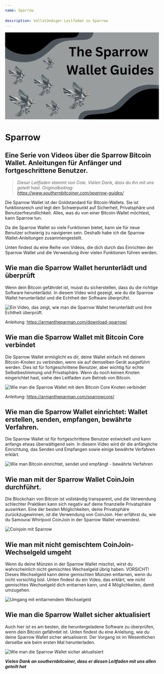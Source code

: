 ```yaml
---
name: Sparrow

description: Vollständiger Leitfaden zu Sparrow
---
```


![cover](assets/cover.jpeg)

# Sparrow

## Eine Serie von Videos über die Sparrow Bitcoin Wallet. Anleitungen für Anfänger und fortgeschrittene Benutzer.

> _Dieser Leitfaden stammt von Cole. Vielen Dank, dass du ihn mit uns geteilt hast. Originalbeitrag: https://www.southernbitcoiner.com/sparrow-guides/_

Die Sparrow Wallet ist der Goldstandard für Bitcoin-Wallets. Sie ist funktionsreich und legt den Schwerpunkt auf Sicherheit, Privatsphäre und Benutzerfreundlichkeit. Alles, was du von einer Bitcoin-Wallet möchtest, kann Sparrow tun.

Da die Sparrow Wallet so viele Funktionen bietet, kann sie für neue Benutzer schwierig zu navigieren sein. Deshalb habe ich die Sparrow Wallet-Anleitungen zusammengestellt.

Unten findest du eine Reihe von Videos, die dich durch das Einrichten der Sparrow Wallet und die Verwendung ihrer vielen Funktionen führen werden.

## Wie man die Sparrow Wallet herunterlädt und überprüft

Wenn dein Bitcoin gefährdet ist, musst du sicherstellen, dass du die richtige Software herunterlädst. In diesem Video wird gezeigt, wie du die Sparrow Wallet herunterlädst und die Echtheit der Software überprüfst.

![Ein Video, das zeigt, wie man die Sparrow Wallet herunterlädt und ihre Echtheit überprüft.](https://www.youtube.com/watch?v=MyDMvjGFdDE)

Anleitung: https://armantheparman.com/download-sparrow/

## Wie man die Sparrow Wallet mit Bitcoin Core verbindet

Die Sparrow Wallet ermöglicht es dir, deine Wallet einfach mit deinem Bitcoin-Knoten zu verbinden, wenn sie auf demselben Gerät ausgeführt werden. Dies ist für fortgeschrittene Benutzer, aber wichtig für echte Selbstbestimmung und Privatsphäre. Wenn du noch keinen Knoten eingerichtet hast, siehe den Leitfaden zum Betrieb von Bitcoin.

![Wie man die Sparrow Wallet mit dem Bitcoin Core Knoten verbindet](https://www.youtube.com/watch?v=9Aw6OAXxE_Y)

Anleitung: https://armantheparman.com/sparrowcore/

## Wie man die Sparrow Wallet einrichtet: Wallet erstellen, senden, empfangen, bewährte Verfahren.

Die Sparrow Wallet ist für fortgeschrittene Benutzer entwickelt und kann anfangs etwas überwältigend sein. In diesem Video wird dir die anfängliche Einrichtung, das Senden und Empfangen sowie einige bewährte Verfahren erklärt.

![Wie man Bitcoin einrichtet, sendet und empfängt - bewährte Verfahren](https://youtu.be/7QCKSPIq0Ac)

## Wie man mit der Sparrow Wallet CoinJoin durchführt.

Die Blockchain von Bitcoin ist vollständig transparent, und die Verwendung schlechter Praktiken kann sich negativ auf deine finanzielle Privatsphäre auswirken. Eine der besten Möglichkeiten, deine Privatsphäre zurückzugewinnen, ist die Verwendung von CoinJoin. Hier erfährst du, wie du Samourai Whirlpool CoinJoin in der Sparrow Wallet verwendest.

![Coinjoin mit Sparrow](https://youtu.be/p24SxLI1ews)

## Wie man mit nicht gemischtem CoinJoin-Wechselgeld umgeht

Wenn du deine Münzen in der Sparrow Wallet mischst, wirst du wahrscheinlich nicht gemischtes Wechselgeld übrig haben. VORSICHT! Dieses Wechselgeld kann deine gemischten Münzen enttarnen, wenn du nicht vorsichtig bist. Unten findest du ein Video, das erklärt, wie nicht gemischtes Wechselgeld dich enttarnen kann, und 4 Möglichkeiten, damit umzugehen.

![Umgang mit enttarnendem Wechselgeld](https://youtu.be/dnzZtgNQS0g)

## Wie man die Sparrow Wallet sicher aktualisiert

Auch hier ist es am besten, die heruntergeladene Software zu überprüfen, wenn dein Bitcoin gefährdet ist. Unten findest du eine Anleitung, wie du deine Sparrow Wallet sicher aktualisierst. Der Vorgang ist im Wesentlichen derselbe wie beim ersten Mal herunterladen.

![Wie man die Sparrow Wallet sicher aktualisiert](https://youtu.be/IThaolnDgSo)

**_Vielen Dank an southernbitcoiner, dass er diesen Leitfaden mit uns allen geteilt hat_**
